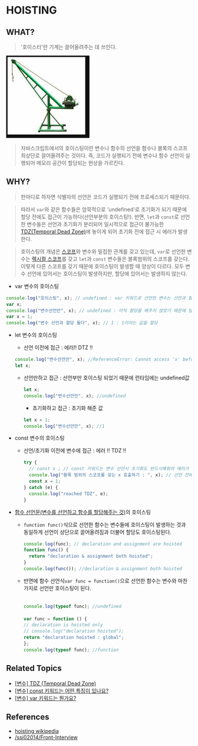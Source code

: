 # HOISTING

## WHAT?

> '호이스터'란 기계는 끌어올려주는 데 쓰인다.

![호이스터](image.png)

> 자바스크립트에서의 호이스팅이란 변수나 함수의 선언을 함수나 블록의 스코프 최상단로 끌어올려주는 것이다. 즉, 코드가 실행되기 전에 변수나 함수 선언이 실행되어 메모리 공간이 할당되는 현상을 가르킨다.

## WHY?

> 한마디로 하자면 식별자의 선언은 코드가 실행되기 전에 프로세스되기 때문이다.

> 따라서 `var`와 같은 함수들은 암묵적으로 'undefined'로 초기화가 되기 때문에 할당 전에도 접근이 가능하다(선언부분의 호이스팅!).
> 반면, `let`과 `const`로 선언한 변수들은 선언과 초기화가 분리되어 일시적으로 접근이 불가능한 [TDZ(Temporal Dead Zone)]()에 놓이게 되어 초기화 전에 접근 시 에러가 발생한다.

> 호이스팅의 개념은 [스코프]()와 변수와 밀접한 관계를 갖고 있는데, `var`로 선언한 변수는 [렉시컬 스코프]()를 갖고 `let`과 `const` 변수들은 블록범위의 스코프를 갖는다. 이렇게 다른 스코프를 갖기 때문에 호이스팅이 발생할 때 양상이 다르다. 모두 변수 선언에 있어서는 호이스팅이 발생하지만, 할당에 있어서는 발생하지 않는다.

- var 변수의 호이스팅

```js
console.log("호이스팅", x); // undefined : var 키워드로 선언한 변수는 선언과 함께 undefined로 초기화되기 때문에 실행 이전에 접근 가능하고, 그 값은 선언이 호이스팅된 undefined이 된다.
var x;
console.log("변수선언만", x); // undefined : 아직 할당을 해주지 않았기 때문에 암묵적으로 초기화해줬던 값인 undefined이 된다.
var x = 1;
console.log("변수 선언과 할당 둘다", x); // 1 : 1이라는 값을 할당
```

- let 변수의 호이스팅

  - 선언 이전에 접근 : 에러!! DTZ !!

  ```js
  console.log("변수선언만", x); //ReferenceError: Cannot access 'x' before initialization (TDZ)    at Object.
  let x;
  ```

  - 선언만하고 접근 : 선언부만 호이스팅 되었기 때문에 런타임에는 undefined값

    ```js
    let x;
    console.log("변수선언만", x); //undefined
    ```

    - 초기화하고 접근 : 초기화 해준 값

    ```js
    let x = 1;
    console.log("변수선언만", x); //1
    ```

- const 변수의 호이스팅

  - 선언/초기화 이전에 변수에 접근 : 에러 !! TDZ !!

    ```js
    try {
      // const x ; // const 키워드는 변수 선언시 초기화도 반드시해줘야 에러가 나지 않음
      console.log("블록 범위의 스코프를 갖는 x 호출하기 : ", x); // 선언 전에 호출 시 에러 (선언은 호이스팅되었는데 초기화를 해주지 않았기 때문에 접근을 하려고 하면 TDZ에 도달해서 에러 발생)
      const x = 1;
    } catch (e) {
      console.log("reached TDZ", e);
    }
    ```

- [함수 선언문(변수를 선언하고 함수를 할당해주는 것)](https://github.com/Pyotato/tech_interview/blob/JS/samples/Hoisting/function_declaration.js)의 호이스팅

  - `function func()`식으로 선언한 함수는 변수들에 호이스팅이 발생하는 것과 동일하게 선언이 상단으로 끌어올려짐과 더불어 할당도 호이스팅된다.

    ```js
    console.log(func); // declaration and assignment are hoisted
    function func() {
      return "declaration & assignment both hoisted";
    }
    console.log(func()); //declaration & assignment both hoisted
    ```

  - 반면에 함수 선언식`var func = function()`으로 선언한 함수는 변수와 마찬가지로 선언만 호이스팅이 된다.

    ````js

    console.log(typeof func); //undefined

    var func = function () {
    // declaration is hoisted only
    // console.log("declaration hoisted");
    return "declaration hoisted : global";
    };
    console.log(typeof func); //function

    ````

## Related Topics

- [[변수] TDZ (Temporal Dead Zone)]()
- [[변수] const 키워드는 어떤 특징이 있나요?]()
- [[변수] var 키워드는 뭔가요?]()


## References

- [hoisting wikipedia](https://en.wikipedia.org/wiki/JavaScript_syntax#hoisting)
- [/ssi02014/Front-Interview](https://github.com/ssi02014/Front-Interview/blob/master/documents/JavaScript/hoisting.md)
